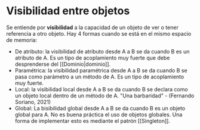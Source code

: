 # Visibilidad entre objetos
Se entiende por **visibilidad** a la capacidad de un objeto de ver o tener referencia a otro objeto. Hay 4 formas cuando se está en el mismo espacio de memoria:
- De atributo: la visibilidad de atributo desde A a B se da cuando B es un atributo de A. Es un tipo de acoplamiento muy fuerte que debe desprenderse del [[Dominio|dominio]].
- Paramétrica: la visibilidad paramétrica desde A a B se da cuando B se pasa como parámetro a un método de A. Es un tipo de acoplamiento muy fuerte.
- Local: la visibilidad local desde A a B se da cuando B se declara como un objeto local dentro de un método de A. "Una barbaridad" - (Fernando Soriano, 2021)
- Global: La bisibilidad global desde A a B se da cuando B es un objeto global para A. No es buena práctica el uso de objetos globales. Una forma de implementar esto es mediante el patrón [[Singleton]].